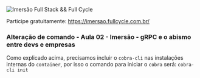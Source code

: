 ![Imersão Full Stack && Full Cycle](https://events-fullcycle.s3.amazonaws.com/events-fullcycle/static/site/img/grupo_4417.png)

Participe gratuitamente: https://imersao.fullcycle.com.br/

### Alteração de comando - Aula 02 - Imersão - gRPC e o abismo entre devs e empresas

Como explicado acima, precisamos incluir o `cobra-cli` nas instalações internas do `container`, por isso o comando para iniciar o `cobra` será: `cobra-cli init`
